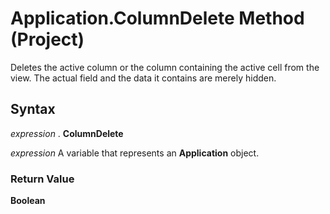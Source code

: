 
# Application.ColumnDelete Method (Project)

Deletes the active column or the column containing the active cell from the view. The actual field and the data it contains are merely hidden.


## Syntax

 _expression_ . **ColumnDelete**

 _expression_ A variable that represents an **Application** object.


### Return Value

 **Boolean**

